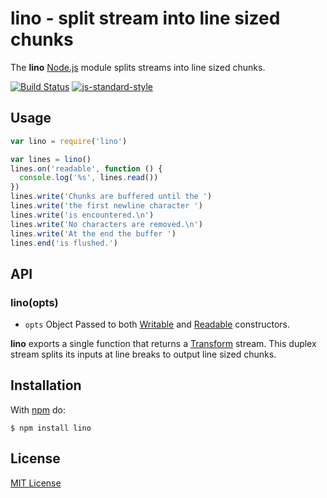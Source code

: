 # lino - split stream into line sized chunks

The **lino** [Node.js](http://nodejs.org/) module splits streams into line sized chunks.

[![Build Status](https://secure.travis-ci.org/michaelnisi/lino.svg)](http://travis-ci.org/michaelnisi/lino)
[![js-standard-style](https://img.shields.io/badge/code%20style-standard-brightgreen.svg?style=flat)](https://github.com/feross/standard)

## Usage

```js
var lino = require('lino')

var lines = lino()
lines.on('readable', function () {
  console.log('%s', lines.read())
})
lines.write('Chunks are buffered until the ')
lines.write('the first newline character ')
lines.write('is encountered.\n')
lines.write('No characters are removed.\n')
lines.write('At the end the buffer ')
lines.end('is flushed.')
```

## API

### lino(opts)

- `opts` Object Passed to both [Writable](http://nodejs.org/api/stream.html#stream_class_stream_writable) and [Readable](http://nodejs.org/api/stream.html#stream_class_stream_readable) constructors.

**lino** exports a single function that returns a [Transform](http://nodejs.org/api/stream.html#stream_class_stream_transform) stream. This duplex stream splits its inputs at line breaks to output line sized chunks.

## Installation

With [npm](https://npmjs.org/package/lino) do:

```
$ npm install lino
```

## License

[MIT License](https://raw.github.com/michaelnisi/lino/master/LICENSE)
